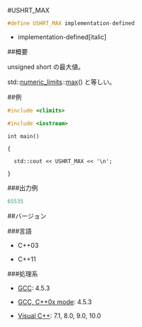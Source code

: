 #USHRT_MAX
```cpp
#define USHRT_MAX implementation-defined
```
* implementation-defined[italic]

##概要

unsigned short の最大値。

std::[numeric_limits](/reference/limits/numeric_limits.md)<unsigned short>::[max](/reference/limits/numeric_limits/max.md)() と等しい。


##例


```cpp
#include <climits>

#include <iostream>
```

`int main()`

`{`

`  std::cout << USHRT_MAX << '\n';`

`}`




###出力例

```cpp
65535
```

##バージョン


###言語


- C++03

- C++11

###処理系


- [GCC](/implementation#gcc.md): 4.5.3

- [GCC, C++0x mode](/implementation#gcc.md): 4.5.3

- [Visual C++](/implementation#visual_cpp.md): 7.1, 8.0, 9.0, 10.0

